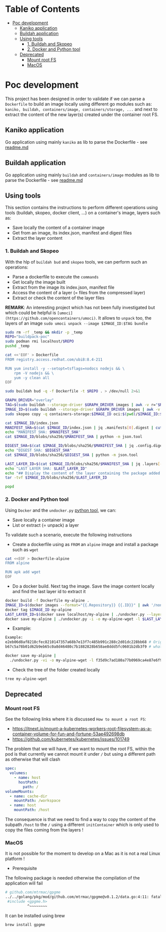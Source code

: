 Table of Contents
=================

* [Poc development](#poc-development)
  * [Kaniko application](#kaniko-application)
  * [Buildah application](#buildah-application)
  * [Using tools](#using-tools)
      * [1. Buildah and Skopeo](#1-buildah-and-skopeo)
      * [2. Docker and Python tool](#2-docker-and-python-tool)
  * [Deprecated](#deprecated)
    * [Mount root FS](#mount-root-fs)
    * [MacOS](#macos)

# Poc development

This project has been designed in order to validate if we can parse a `Dockerfile` to build an image locally using
different go modules such as: `kaniko, buildah, containers/image, containers/storage, ...` and next to extract the content of the new layer(s)
created under the container root FS.

## Kaniko application

Go application using mainly `kaniko` as lib to parse the Dockerfile - see [readme.md](./kaniko/README.md)

## Buildah application

Go application using mainly `buildah` and `containers/image` modules as lib to parse the Dockerfile - see [readme.md](./buildah/README.md)

## Using tools

This section contains the instructions to perform different operations using tools (buildah, skopeo, docker client, ...) on a container's image, layers such as:
- Save locally the content of a container image
- Get from an image, its index.json, manifest and digest files
- Extract the layer content

### 1. Buildah and Skopeo

With the hlp of `buildah bud` and `skopeo` tools, we can perform such an operations:
- Parse a dockerfile to execute the `commands`
- Get locally the image built
- Extract from the image its index.json, manifest file
- Access the content of a layer (= files from the compressed layer)
- Extract or check the content of the layer files

**REMARK**: An interesting project which has not been fully investigated but which could be helpful is `[umoci](https://github.com/opencontainers/umoci)`.
It allows to `unpack` too, the layers of an image `sudo umoci unpack --image $IMAGE_ID:$TAG bundle`

```bash
sudo rm -rf _temp && mkdir -p _temp
REPO="buildpack-poc"
sudo podman rmi localhost/$REPO
pushd _temp  

cat <<'EOF' > Dockerfile
FROM registry.access.redhat.com/ubi8:8.4-211

RUN yum install -y --setopt=tsflags=nodocs nodejs && \
	rpm -V nodejs && \
	yum -y clean all
EOF

sudo buildah bud -q -f Dockerfile -t $REPO . > /dev/null 2>&1

GRAPH_DRIVER="overlay"
TAG=$(sudo buildah --storage-driver $GRAPH_DRIVER images | awk -v r="$REPO" '$0 ~ r {print $2;}')
IMAGE_ID=$(sudo buildah --storage-driver $GRAPH_DRIVER images | awk -v r="$REPO" '$0 ~ r {print $3;}')
sudo skopeo copy -q containers-storage:$IMAGE_ID oci:$(pwd)/$IMAGE_ID:$TAG > /dev/null 2>&1

cat $IMAGE_ID/index.json
MANIFEST_SHA=$(cat $IMAGE_ID/index.json | jq .manifests[0].digest | cut -d: -f2 | sed 's/.$//')
echo "MANIFEST SHA: $MANIFEST_SHA"
cat $IMAGE_ID/blobs/sha256/$MANIFEST_SHA | python -m json.tool

DIGEST_SHA=$(cat $IMAGE_ID/blobs/sha256/$MANIFEST_SHA | jq .config.digest | cut -d: -f2 | sed 's/.$//')
echo "DIGEST SHA: $DIGEST_SHA"
cat $IMAGE_ID/blobs/sha256/$DIGEST_SHA | python -m json.tool

LAST_LAYER_ID=$(cat $IMAGE_ID/blobs/sha256/$MANIFEST_SHA | jq .layers[-1].digest | cut -d: -f2 | sed 's/.$//')
echo "LAST LAYER SHA: $LAST_LAYER_ID"
echo "## Display the content of the layer containing the package added ..."
tar -tvf $IMAGE_ID/blobs/sha256/$LAST_LAYER_ID

popd
```

### 2. Docker and Python tool

Using `Docker` and the `undocker.py` [python tool](https://blog.oddbit.com/post/2015-02-13-unpacking-docker-images/), we can:
- Save locally a container image
- List or extract (= unpack) a layer

To validate such a scenario, execute the following instructions

- Create a dockerfile using as `FROM` an `alpine` image and install a package such as `wget`
```bash
cat <<EOF > Dockerfile-alpine
FROM alpine

RUN apk add wget
EOF
```

- Do a docker build. Next tag the image. Save the image content locally and find the last layer id to extract it
```bash
docker build -f Dockerfile my-alpine .
IMAGE_ID=$(docker images --format="{{.Repository}} {{.ID}}" | awk '/none/ { print $2; }')
docker tag $IMAGE_ID my-alpine
LAST_LAYER_ID=$(docker save localhost/my-alpine | ./undocker.py --layers | head -n 1)
docker save my-alpine | ./undocker.py -i -o my-alpine-wget -l $LAST_LAYER_ID
```

- Example:
```bash
Example: 
e2eb06d8af8218cfec8210147357a68b7e13f7c485b991c288c2d01dc228bb68 # Original image
b67c5a78b01d62b9eb65c0a8d46480c7b1882828b658ae8ddd5fc0601b2db3f9 # what I added with the RUN cmd

docker save my-alpine |
  ./undocker.py -vi -o my-alpine-wget -l f35d9c7ad180a77b0969ca4e87e6f9655098d577cc29f64cae5c300d9c33d753
```

- Check the tree of the folder created locally
```bash
tree my-alpine-wget   
```

## Deprecated

### Mount root FS

See the following links where it is discussed `How to mount a root FS`:
- https://itnext.io/mount-a-kubernetes-workers-root-filesystem-as-a-container-volume-for-fun-and-fortune-53ae492698db
- https://github.com/kubernetes/kubernetes/issues/101749

The problem that we will have, if we want to mount the root FS, within the pod is that currently
we cannot mount it under `/` but using a different path as otherwise that will clash
```yaml
spec:
  volumes:
    - name: host
      hostPath:
        path: /
volumeMounts:
  - name: cache-dir
    mountPath: /workspace
  - name: host
    mountPath: /host
```

The consequence is that we need to find a way to copy the content of the subpath `/host` to the `/`
using a different `initContainer` which is only used to copy the files coming from the layers !

### MacOS

It is not possible for the moment to develop on a Mac as it is not a real Linux platform !

- Prerequisite

The following package is needed otherwise the compilation of the application will fail

```bash
# github.com/mtrmac/gpgme
../../golang/pkg/mod/github.com/mtrmac/gpgme@v0.1.2/data.go:4:11: fatal error: 'gpgme.h' file not found
 #include <gpgme.h>
          ^~~~~~~~~
```

It can be installed using brew
```bash
brew install gpgme
```